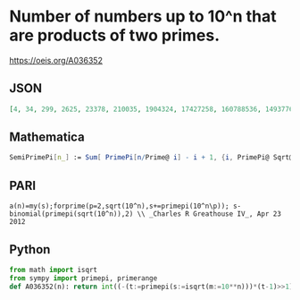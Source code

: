 # Number of numbers up to 10^n that are products of two primes\.
https://oeis.org/A036352
## JSON
```JSON
[4, 34, 299, 2625, 23378, 210035, 1904324, 17427258, 160788536, 1493776443, 13959990342, 131126017178, 1237088048653, 11715902308080, 111329817298881, 1061057292827269, 10139482913717352, 97123037685177087, 932300026230174178, 8966605849641219022, 86389956293761485464]
```
## Mathematica
```Mathematica
SemiPrimePi[n_] := Sum[ PrimePi[n/Prime@ i] - i + 1, {i, PrimePi@ Sqrt@ n}]; Array[ SemiPrimePi[10^#] &, 14] (* _Robert G. Wilson v_, Feb 12 2015 *)
```
## PARI
```PARI
a(n)=my(s);forprime(p=2,sqrt(10^n),s+=primepi(10^n\p)); s-binomial(primepi(sqrt(10^n)),2) \\ _Charles R Greathouse IV_, Apr 23 2012
```
## Python
```Python
from math import isqrt
from sympy import primepi, primerange
def A036352(n): return int((-(t:=primepi(s:=isqrt(m:=10**n)))*(t-1)>>1)+sum(primepi(m//k) for k in primerange(1, s+1))) # _Chai Wah Wu_, Aug 16 2024
```
